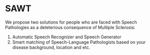 # SAWT

We propose two solutions for people who are faced with Speech Pathologies as a deleterious consequence of Multiple Sclerosis:

1. Automatic Speech Recognizer and Speech Generator
2. Smart matching of Speech-Language Pathologists based on your disease background, location and etc.
